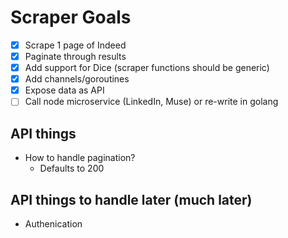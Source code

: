 # Scraper Goals
- [x] Scrape 1 page of Indeed
- [x] Paginate through results
- [x] Add support for Dice (scraper functions should be generic)
- [x] Add channels/goroutines
- [x] Expose data as API
- [ ] Call node microservice (LinkedIn, Muse) or re-write in golang

## API things
- How to handle pagination?
  - Defaults to 200

## API things to handle later (much later)
- Authenication
